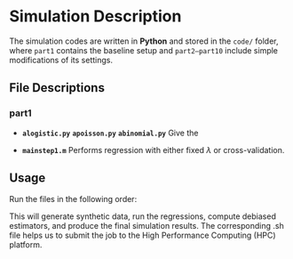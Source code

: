 # Simulation Description

The simulation codes are written in **Python** and stored in the `code/` folder, where `part1` contains the baseline setup and `part2–part10` include simple modifications of its settings.

## File Descriptions

### part1
- **`alogistic.py`** **`apoisson.py`** **`abinomial.py`**  Give the 

- **`mainstep1.m`**  Performs regression with either fixed $\lambda$ or cross-validation.


## Usage

Run the files in the following order:

This will generate synthetic data, run the regressions, compute debiased estimators, and produce the final simulation results. The corresponding .sh file helps us to submit the job to the High Performance Computing (HPC) platform.

